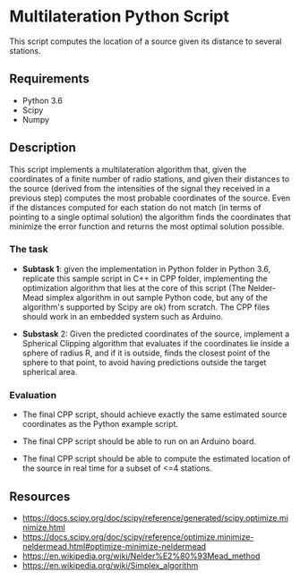 # Multilateration Python Script

This script computes the location of a source given its distance to several stations.


## Requirements

* Python 3.6
* Scipy
* Numpy

## Description

This script implements a multilateration algorithm that, given the coordinates of a finite number of radio stations,
and given their distances to the source (derived from the intensities of the signal they received in a previous step)
computes the most probable coordinates of the source. Even if the distances computed for each station do not match
(in terms of pointing to a single optimal solution) the algorithm finds the coordinates that minimize the error function
and returns the most optimal solution possible.

### The task

* **Subtask 1**: given the implementation in Python folder in Python 3.6, replicate this sample script in C++ in CPP folder,
 implementing the optimization algorithm that lies at the core of this script (The Nelder-Mead simplex algorithm in out
 sample Python code, but any of the algorithm's supported by Scipy are ok) from scratch. The CPP files should work in 
 an embedded system such as Arduino.

* **Substask** 2: Given the predicted coordinates of the source, implement a Spherical Clipping algorithm
that evaluates if the coordinates lie inside a sphere of radius R, and if it is outside, finds the closest point of the
sphere to that point, to avoid having predictions outside the target spherical area.


### Evaluation

* The final CPP script, should achieve exactly the same estimated source coordinates as the Python example script.

* The final CPP script should be able to run on an Arduino board.

* The final CPP script should be able to compute the estimated location of the source in real time for a subset of <=4 stations.

## Resources

* https://docs.scipy.org/doc/scipy/reference/generated/scipy.optimize.minimize.html
* https://docs.scipy.org/doc/scipy/reference/optimize.minimize-neldermead.html#optimize-minimize-neldermead
* https://en.wikipedia.org/wiki/Nelder%E2%80%93Mead_method
* https://en.wikipedia.org/wiki/Simplex_algorithm
